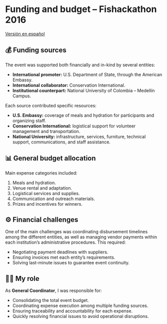# Funding and budget – Fishackathon 2016  
[Versión en español](../es/02_financiacion-presupuesto.md)

## 💰 Funding sources
The event was supported both financially and in-kind by several entities:
- **International promoter:** U.S. Department of State, through the American Embassy.
- **International collaborator:** Conservation International.
- **Institutional counterpart:** National University of Colombia – Medellín Campus.

Each source contributed specific resources:
- **U.S. Embassy:** coverage of meals and hydration for participants and organizing staff.
- **Conservation International:** logistical support for volunteer management and transportation.
- **National University:** infrastructure, services, furniture, technical support, communications, and staff assistance.

## 📊 General budget allocation
Main expense categories included:
1. Meals and hydration.
2. Venue rental and adaptation.
3. Logistical services and supplies.
4. Communication and outreach materials.
5. Prizes and incentives for winners.

## ⚙️ Financial challenges
One of the main challenges was coordinating disbursement timelines among the different entities, as well as managing vendor payments within each institution’s administrative procedures. This required:
- Negotiating payment deadlines with suppliers.
- Ensuring invoices met each entity’s requirements.
- Solving last-minute issues to guarantee event continuity.

## 🙋‍♀️ My role
As **General Coordinator**, I was responsible for:
- Consolidating the total event budget.
- Coordinating expense execution among multiple funding sources.
- Ensuring traceability and accountability for each expense.
- Quickly resolving financial issues to avoid operational disruptions.
